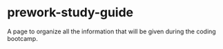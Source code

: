 # prework-study-guide
A page to organize all the information that will be given during the coding bootcamp.
